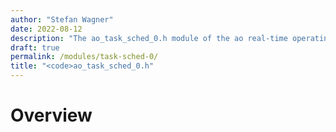 ```yaml
---
author: "Stefan Wagner"
date: 2022-08-12
description: "The ao_task_sched_0.h module of the ao real-time operating system."
draft: true
permalink: /modules/task-sched-0/
title: "<code>ao_task_sched_0.h"
---
```


# Overview

